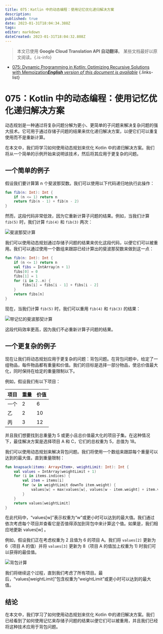 ```yaml
---
title: 075：Kotlin 中的动态编程：使用记忆优化递归解决方案
description: 
published: true
date: 2023-01-31T18:04:34.388Z
tags: 
editor: markdown
dateCreated: 2023-01-31T18:04:32.808Z
---
```


> 本文已使用 **Google Cloud Translation API 自动翻译**。
某些文档最好以原文阅读。{.is-info}

- [075: Dynamic Programming in Kotlin: Optimizing Recursive Solutions with Memoization***English** version of this document is available*](/en/Knowledge-base/Kotlin/Learning/075-dynamic-programming-in-kotlin-optimizing-recursive-solutions-with-memoization)
{.links-list}



# 075：Kotlin 中的动态编程：使用记忆优化递归解决方案

动态规划是一种通过将复杂问题分解为更小、更简单的子问题来解决复杂问题的强大技术。它可用于通过存储子问题的结果来优化递归解决方案，以便它们可以重复使用而不是重新计算。

在本文中，我们将学习如何使用动态规划来优化 Kotlin 中的递归解决方案。我们将从一个简单的示例开始来说明该技术，然后将其应用于更复杂的问题。

## 一个简单的例子

假设我们要计算第 n 个斐波那契数。我们可以使用以下代码递归地执行此操作：

```kotlin
fun fib(n: Int): Int {
    if (n <= 1) return n
    return fib(n - 1) + fib(n - 2)
}
```

然而，这段代码非常低效，因为它重新计算子问题的结果。例如，当我们计算 `fib(5)` 时，我们计算 `fib(4)` 和 `fib(3)` 两次：

![斐波那契计算](fibonacci.png)

我们可以使用动态规划通过存储子问题的结果来优化这段代码，以便它们可以被重用。我们可以通过使用一个数组来跟踪已经计算出的斐波那契数来做到这一点：

```kotlin
fun fib(n: Int): Int {
    if (n <= 1) return n
    val fibs = IntArray(n + 1)
    fibs[0] = 0
    fibs[1] = 1
    for (i in 2..n) {
        fibs[i] = fibs[i - 1] + fibs[i - 2]
    }
    return fibs[n]
}
```

现在，当我们计算 `fib(5)` 时，我们可以重用 `fib(4)` 和 `fib(3)` 的结果：

![带记忆的斐波那契计算](fibonacci-memoized.png)

这段代码效率更高，因为我们不必重新计算子问题的结果。

## 一个更复杂的例子

现在让我们将动态规划应用于更复杂的问题：背包问题。在背包问题中，给定了一组物品，每件物品都有重量和价值。我们的目标是选择一部分物品，使总价值最大化，同时保持在给定的重量限制以下。

例如，假设我们有以下项目：

|项目 |重量 |价值 |
| --- | --- | --- |
|一个| 2 | 6 |
|乙 | 2 | 10 |
|丙 | 3 | 12 |

并且我们想要找到总重量为 5 或更小且总价值最大化的项目子集。在这种情况下，最佳解决方案是选择项目 A 和 C，它们的总权重为 5，总值为 18。

我们可以使用动态规划来解决背包问题。我们将使用一个数组来跟踪每个重量可以达到的最大值，直到重量限制：

```kotlin
fun knapsack(items: Array<Item>, weightLimit: Int): Int {
    val values = IntArray(weightLimit + 1)
    for (i in items.indices) {
        val item = items[i]
        for (w in weightLimit downTo item.weight) {
            values[w] = max(values[w], values[w - item.weight] + item.value)
        }
    }
    return values[weightLimit]
}
```

在此代码中，“values[w]”表示权重为“w”或更小时可以达到的最大值。我们通过依次考虑每个项目并查看它是否值得添加到背包中来计算这个值。如果是，我们相应地更新 values[w] 。

例如，假设我们正在考虑权重为 2 且值为 6 的项目 A。我们将 `values[2]` 更新为 6（项目 A 的值）并将 `values[3]` 更新为 8（项目 A 的值加上权重为 1) 时我们可以获得的最佳值。

![背包计算](knapsack.png)

我们将继续这个过程，直到我们考虑了所有项目。最后，“values[weightLimit]”包含权重为“weightLimit”或更小时可以达到的最大值。

## 结论

在本文中，我们学习了如何使用动态规划来优化 Kotlin 中的递归解决方案。我们已经看到了如何使用记忆来存储子问题的结果以便它们可以被重用，并且我们已经将这种技术应用于背包问题。